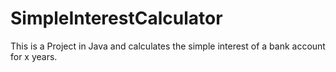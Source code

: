 # SimpleInterestCalculator
This is a Project in Java and calculates the simple interest of a bank account for x years.
